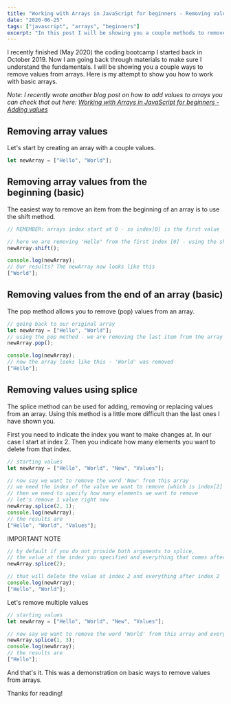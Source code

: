 ```yaml
---
title: "Working with Arrays in JavaScript for beginners - Removing values"
date: "2020-06-25"
tags: ["javascript", "arrays", "beginners"]
excerpt: "In this post I will be showing you a couple methods to remove existing values from arrays using JavaScript."
---
```


I recently finished (May 2020) the coding bootcamp I started back in October 2019. Now I am going back through materials to make sure I understand the fundamentals. I will be showing you a couple ways to remove values from arrays. Here is my attempt to show you how to work with basic arrays.

<em>Note: I recently wrote another blog post on how to add values to arrays you can check that out here: [Working with Arrays in JavaScript for beginners - Adding values](https://dev.to/joelynn94/working-with-arrays-in-javascript-1jfi)</em>

## Removing array values

Let's start by creating an array with a couple values.

```javascript
let newArray = ["Hello", "World"];
```

## Removing array values from the beginning (basic)

The easiest way to remove an item from the beginning of an array is to use the shift method.

```javascript
// REMEMBER: arrays index start at 0 - so index[0] is the first value

// here we are removing 'Hello" from the first index [0] - using the shift method
newArray.shift();

console.log(newArray);
// Our results? The newArray now looks like this
["World"];
```

## Removing values from the end of an array (basic)

The pop method allows you to remove (pop) values from an array.

```javascript
// going back to our original array
let newArray = ["Hello", "World"];
// using the pop method - we are removing the last item from the array (which is index[1] in this case)
newArray.pop();

console.log(newArray);
// now the array looks like this - 'World' was removed
["Hello"];
```

## Removing values using splice

The splice method can be used for adding, removing or replacing values from an array. Using this method is a little more difficult than the last ones I have shown you.

First you need to indicate the index you want to make changes at. In our case I start at index 2. Then you indicate how many elements you want to delete from that index.

```javascript
// starting values
let newArray = ["Hello", "World", "New", "Values"];

// now say we want to remove the word 'New' from this array
// we need the index of the value we want to remove (which is index[2] in this case)
// then we need to specify how many elements we want to remove
// let's remove 1 value right now
newArray.splice(2, 1);
console.log(newArray);
// the results are
["Hello", "World", "Values"];
```

IMPORTANT NOTE

```javascript
// by default if you do not provide both arguments to splice,
// the value at the index you specified and everything that comes after that - will get deleted
newArray.splice(2);

// that will delete the value at index 2 and everything after index 2
console.log(newArray);
["Hello", "World"];
```

Let's remove multiple values

```javascript
// starting values
let newArray = ["Hello", "World", "New", "Values"];

// now say we want to remove the word 'World' from this array and everything that comes after that
newArray.splice(1, 3);
console.log(newArray);
// the results are
["Hello"];
```

And that's it. This was a demonstration on basic ways to remove values from arrays.

Thanks for reading!
